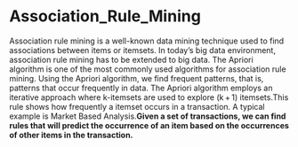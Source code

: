 # Association_Rule_Mining
Association rule mining is a well-known data mining technique used to find associations between items or itemsets. In today’s big data environment, association rule mining has to be extended to big data. The Apriori algorithm is one of the most commonly used algorithms for association rule mining. Using the Apriori algorithm, we find frequent patterns, that is, patterns that occur frequently in data. The Apriori algorithm employs an iterative approach where k-itemsets are used to explore (k + 1) itemsets.This rule shows how frequently a itemset occurs in a transaction. A typical example is Market Based Analysis.**Given a set of transactions, we can find rules that will predict the occurrence of an item based on the occurrences of other items in the transaction.**
